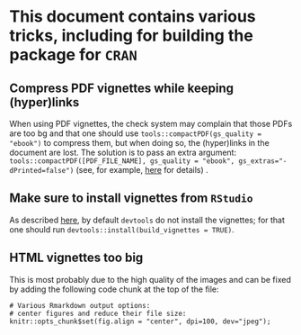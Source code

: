 # This document contains various tricks, including for building the package for `CRAN`

## Compress PDF vignettes while keeping (hyper)links

When using PDF vignettes, the check system may complain that those PDFs are too bg and that one should use `tools::compactPDF(gs_quality = "ebook")` to compress them, but when doing so, the (hyper)links in the document are lost.
The solution is to pass an extra argument: `tools::compactPDF([PDF_FILE_NAME], gs_quality = "ebook", gs_extras="-dPrinted=false")` (see, for example, [here](https://tex.stackexchange.com/questions/456896/set-the-print-flag-on-links-with-hyperref-to-preserve-them-with-ghostscript-9) for details) .

## Make sure to install vignettes from `RStudio`

As described [here](https://yihui.name/knitr/demo/vignette/), by default `devtools` do not install the vignettes; for that one should run `devtools::install(build_vignettes = TRUE)`.

## HTML vignettes too big

This is most probably due to the high quality of the images and can be fixed by adding the following code chunk at the top of the file:

```{r, echo=FALSE, message=FALSE, warning=FALSE, results='hide'}
# Various Rmarkdown output options:
# center figures and reduce their file size:
knitr::opts_chunk$set(fig.align = "center", dpi=100, dev="jpeg"); 
```


